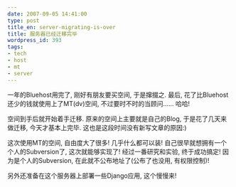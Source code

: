 ```yaml
---
date: 2007-09-05 14:41:00
type: post
title_en: server-migrating-is-over
title: 服务器已经迁移完毕
wordpress_id: 393
tags:
- tech
- host
- mt
- server
---
```


一年的Bluehost用完了, 刚好有朋友要买空间, 于是撺掇之. 最后, 花了比Bluehost还少的钱就使用上了MT(dv)空间, 不过要时不时的当顾问…… 哈哈!

空间到手后就开始着手迁移. 原来的空间上主要就是自己的Blog, 于是花了几天来做迁移, 今天才基本上完毕. 这也是这段时间没有新写文章的原因:)

这次使用MT的空间, 自由度大了很多! 几乎什么都可以装! 自己很早就想拥有一个个人的Subversion了, 这次就能够实现了! 经过一番研究和实验, 终于成功搞定! 因为是个人的Subversion, 在此就不公布地址了(公布了也没用, 有权限控制)!

另外还准备在这个服务器上部署一些Django应用, 这个慢慢来!
